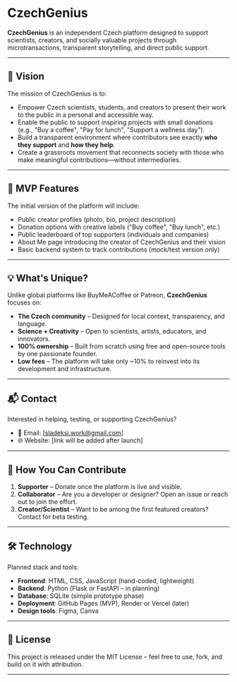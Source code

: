 # CzechGenius

**CzechGenius** is an independent Czech platform designed to support scientists, creators, and socially valuable projects through microtransactions, transparent storytelling, and direct public support.

---

## 🎯 Vision

The mission of CzechGenius is to:

- Empower Czech scientists, students, and creators to present their work to the public in a personal and accessible way.
- Enable the public to support inspiring projects with small donations (e.g., "Buy a coffee", "Pay for lunch", "Support a wellness day").
- Build a transparent environment where contributors see exactly **who they support** and **how they help**.
- Create a grassroots movement that reconnects society with those who make meaningful contributions—without intermediaries.

---

## 🧪 MVP Features

The initial version of the platform will include:

- Public creator profiles (photo, bio, project description)
- Donation options with creative labels ("Buy coffee", "Buy lunch", etc.)
- Public leaderboard of top supporters (individuals and companies)
- About Me page introducing the creator of CzechGenius and their vision
- Basic backend system to track contributions (mock/test version only)

---

## 💡 What's Unique?

Unlike global platforms like BuyMeACoffee or Patreon, **CzechGenius** focuses on:

- **The Czech community** – Designed for local context, transparency, and language.
- **Science + Creativity** – Open to scientists, artists, educators, and innovators.
- **100% ownership** – Built from scratch using free and open-source tools by one passionate founder.
- **Low fees** – The platform will take only ~10% to reinvest into its development and infrastructure.

---

## 📬 Contact

Interested in helping, testing, or supporting CzechGenius?

- 📧 Email: [sladeksi.work@gmail.com] 
- 🌐 Website: [link will be added after launch]

---

## 💸 How You Can Contribute

1. **Supporter** – Donate once the platform is live and visible.
2. **Collaborator** – Are you a developer or designer? Open an issue or reach out to join the effort.
3. **Creator/Scientist** – Want to be among the first featured creators? Contact for beta testing.

---

## 🛠️ Technology

Planned stack and tools:

- **Frontend**: HTML, CSS, JavaScript (hand-coded, lightweight)
- **Backend**: Python (Flask or FastAPI – in planning)
- **Database**: SQLite (simple prototype phase)
- **Deployment**: GitHub Pages (MVP), Render or Vercel (later)
- **Design tools**: Figma, Canva

---

## 📜 License

This project is released under the MIT License – feel free to use, fork, and build on it with attribution.

---

